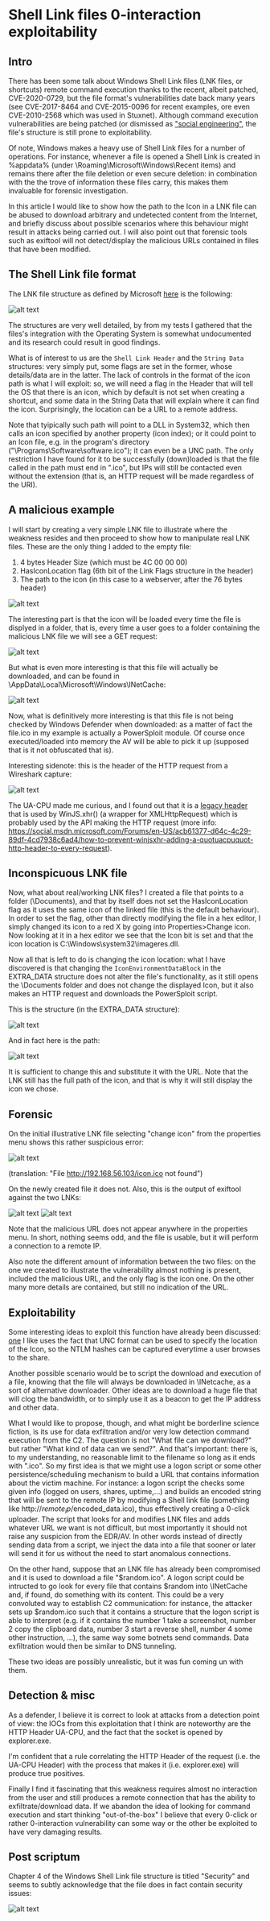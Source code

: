 # Shell Link files 0-interaction exploitability

## Intro

There has been some talk about Windows Shell Link files (LNK files, or shortcuts) remote command execution thanks to the recent, albeit patched, CVE-2020-0729, but the file format's vulnerabilities date back many years (see CVE-2017-8464 and CVE-2015-0096 for recent examples, ore even CVE-2010-2568 which was used in Stuxnet). Although command execution vulnerabilities are being patched (or dismissed as ["social engineering"](https://devblogs.microsoft.com/oldnewthing/20190403-00/?p=102381), the file's structure is still prone to exploitability.

Of note, Windows makes a heavy use of Shell Link files for a number of operations. For instance, whenever a file is opened a Shell Link is created in %appdata% (under \Roaming\Microsoft\Windows\Recent items) and remains there after the file deletion or even secure deletion: in combination with the the trove of information these files carry, this makes them invaluable for forensic investigation.

In this article I would like to show how the path to the Icon in a LNK file can be abused to download arbitrary and undetected content from the Internet, and briefly discuss about possible scenarios where this behaviour might result in attacks being carried out. I will also point out that forensic tools such as exiftool will not detect/display the malicious URLs contained in files that have been modified.

## The Shell Link file format

The LNK file structure as defined by Microsoft [here](https://winprotocoldoc.blob.core.windows.net/productionwindowsarchives/MS-SHLLINK/%5bMS-SHLLINK%5d.pdf) is the following:

![alt text](https://raw.githubusercontent.com/splashdot/splashdot.github.io/master/LNK/images/structure1.PNG)

The structures are very well detailed, by from my tests I gathered that the files's integration with the Operating System is somewhat undocumented and its research could result in good findings.

What is of interest to us are the `Shell Link Header` and the `String Data` structures: very simply put, some flags are set in the former, whose details/data are in the latter. The lack of controls in the format of the icon path is what I will exploit: so, we will need a flag in the Header that will tell the OS that there is an icon, which by default is not set when creating a shortcut, and some data in the String Data that will explain where it can find the icon. Surprisingly, the location can be a URL to a remote address.

Note that tyipically such path will point to a DLL in System32, which then calls an icon specified by another property (icon index); or it could point to an Icon file, e.g. in the program's directory ("\Programs\Software\software.ico"); it can even be a UNC path. The only restriction I have found for it to be successfully (down)loaded is that the file called in the path must end in ".ico", but IPs will still be contacted even without the extension (that is, an HTTP request will be made regardless of the URI).

## A malicious example

I will start by creating a very simple LNK file to illustrate where the weakness resides and then proceed to show how to manipulate real LNK files.
These are the only thing I added to the empty file:

1. 4 bytes Header Size (which must be 4C 00 00 00)
2. HasIconLocation flag (6th bit of the Link Flags structure in the header)
3. The path to the icon (in this case to a webserver, after the 76 bytes header)

![alt text](https://raw.githubusercontent.com/splashdot/splashdot.github.io/master/LNK/images/simple1.PNG)

The interesting part is that the icon will be loaded every time the file is displyed in a folder, that is, every time a user goes to a folder containing the malicious LNK file we will see a GET request:

![alt text](https://raw.githubusercontent.com/splashdot/splashdot.github.io/master/LNK/images/get1.PNG)

But what is even more interesting is that this file will actually be downloaded, and can be found in \AppData\Local\Microsoft\Windows\INetCache:

![alt text](https://raw.githubusercontent.com/splashdot/splashdot.github.io/master/LNK/images/ps1.PNG)

Now, what is definitively more interesting is that this file is not being checked by Windows Defender when downloaded: as a matter of fact the file.ico in my example is actually a PowerSploit module. Of course once executed/loaded into memory the AV will be able to pick it up (supposed that is it not obfuscated that is).

Interesting sidenote: this is the header of the HTTP request from a Wireshark capture:

![alt text](https://raw.githubusercontent.com/splashdot/splashdot.github.io/master/LNK/images/.ua1.PNG)

The UA-CPU made me curious, and I found out that it is a [legacy header](https://www.oreilly.com/library/view/http-the-definitive/1565925092/re52.html) that is used by WinJS.xhr() (a wrapper for XMLHttpRequest) which is probably used by the API making the HTTP request (more info: https://social.msdn.microsoft.com/Forums/en-US/acb61377-d64c-4c29-89df-4cd7938c6ad4/how-to-prevent-winjsxhr-adding-a-quotuacpuquot-http-header-to-every-request).

## Inconspicuous LNK file

Now, what about real/working LNK files? I created a file that points to a folder (\Documents), and that by itself does not set the HasIconLocation flag as it uses the same icon of the linked file (this is the default behaviour). In order to set the flag, other than directly modifying the file in a hex editor, I simply changed its icon to a red X by going into Properties>Change icon. Now looking at it in a hex editor we see that the Icon bit is set and that the icon location is C:\Windows\system32\imageres.dll.

Now all that is left to do is changing the icon location: what I have discovered is that changing the `IconEnvironmentDataBlock` in the EXTRA_DATA structure does not alter the file's functionality, as it still opens the \Documents folder and does not change the displayed Icon, but it also makes an HTTP request and downloads the PowerSploit script.

This is the structure (in the EXTRA_DATA structure):

![alt text](https://raw.githubusercontent.com/splashdot/splashdot.github.io/master/LNK/images/structure2.PNG)

And in fact here is the path:

![alt text](https://raw.githubusercontent.com/splashdot/splashdot.github.io/master/LNK/images/structure3.PNG)

It is sufficient to change this and substitute it with the URL. Note that the LNK still has the full path of the icon, and that is why it will still display the icon we chose.

## Forensic

On the initial illustrative LNK file selecting "change icon" from the properties menu shows this rather suspicious error:

![alt text](https://raw.githubusercontent.com/splashdot/splashdot.github.io/master/LNK/images/err1.PNG)

(translation: "File http://192.168.56.103/icon.ico not found")

On the newly created file it does not. Also, this is the output of exiftool against the two LNKs:

![alt text](https://raw.githubusercontent.com/splashdot/splashdot.github.io/master/LNK/images/exif1.PNG)
![alt text](https://raw.githubusercontent.com/splashdot/splashdot.github.io/master/LNK/images/exif2.PNG)

Note that the malicious URL does not appear anywhere in the properties menu. In short, nothing seems odd, and the file is usable, but it will perform a connection to a remote IP.

Also note the different amount of information between the two files: on the one we created to illustrate the vulnerability almost nothing is present, included the malicious URL, and the only flag is the icon one. On the other many more details are contained, but still no indication of the URL.

## Exploitability

Some interesting ideas to exploit this function have already been discussed: [one](https://www.trustwave.com/en-us/resources/blogs/spiderlabs-blog/you-down-with-lnk/) I like uses the fact that UNC format can be used to specify the location of the Icon, so the NTLM hashes can be captured everytime a user browses to the share.

Another possible scenario would be to script the download and execution of a file, knowing that the file will always be downloaded in \INetcache, as a sort of alternative downloader.
Other ideas are to download a huge file that will clog the bandwidth, or to simply use it as a beacon to get the IP address and other data.

What I would like to propose, though, and what might be borderline science fiction, is its use for data exfiltration and/or very low detection command execution from the C2. The question is not "What file can we download?" but rather "What kind of data can we send?". And that's important: there is, to my understanding, no reasonable limit to the filename so long as it ends with ".ico".
So my first idea is that we might use a logon script or some other persistence/scheduling mechanism to build a URL that contains information about the victim machine. For instance: a logon script the checks some given info (logged on users, shares, uptime,...) and builds an encoded string that will be sent to the remote IP by modifying a Shell link file (something like http://$remote_ip/$encoded_data.ico), thus effectively creating a 0-click uploader. The script that looks for and modifies LNK files and adds whatever URL we want is not difficult, but most importantly it should not raise any suspicion from the EDR/AV. In other words instead of directly sending data from a script, we inject the data into a file that sooner or later will send it for us without the need to start anomalous connections.

On the other hand, suppose that an LNK file has already been compromised and it is used to download a file "$random.ico". A logon script could be intructed to go look for every file that contains $random into \INetCache and, if found, do something with its content. This could be a very convoluted way to establish C2 communication: for instance, the attacker sets up $random.ico such that it contains a structure that the logon script is able to interpret (e.g. if it contains the number 1 take a screenshot, number 2 copy the clipboard data, number 3 start a reverse shell, number 4 some other instruction, ...), the same way some botnets send commands. Data exfiltration would then be similar to DNS tunneling.

These two ideas are possibly unrealistic, but it was fun coming un with them.

## Detection & misc

As a defender, I believe it is correct to look at attacks from a detection point of view: the IOCs from this exploitation that I think are noteworthy are the HTTP Header UA-CPU, and the fact that the socket is opened by explorer.exe.

I'm confident that a rule correlating the HTTP Header of the request (i.e. the UA-CPU Header) with the process that makes it (i.e. explorer.exe) will produce true positives.

Finally I find it fascinating that this weakness requires almost no interaction from the user and still produces a remote connection that has the ability to exfiltrate/download data. If we abandon the idea of looking for command execution and start thinking "out-of-the-box" I believe that every 0-click or rather 0-interaction vulnerability can some way or the other be exploited to have very damaging results.

## Post scriptum

Chapter 4 of the Windows Shell Link file structure is titled "Security" and seems to subtly acknowledge that the file does in fact contain security issues:

![alt text](https://raw.githubusercontent.com/splashdot/splashdot.github.io/master/LNK/images/final1.PNG)